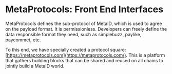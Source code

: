 # MetaProtocols: Front End Interfaces

MetaProtocols defines the sub-protocol of MetaID, which is used to agree on the payload format. It is permissionless. Developers can freely define the data responsible format they need, such as simplebuzz, paylike, paycommet, etc.

To this end, we have specially created a protocol square: [https://metaprotocols.com](https://metaprotocols.com/). This is a platform that gathers building blocks that can be shared and reused on all chains to jointly build a MetaID world.
